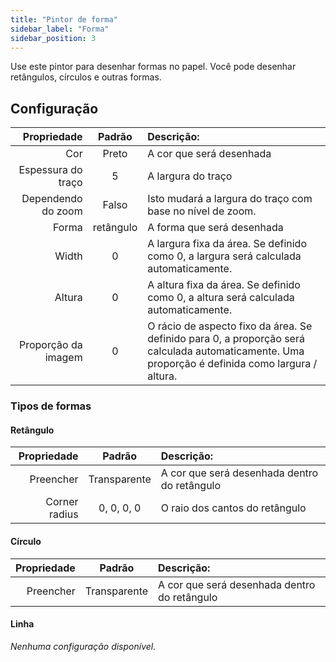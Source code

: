 ```yaml
---
title: "Pintor de forma"
sidebar_label: "Forma"
sidebar_position: 3
---
```



Use este pintor para desenhar formas no papel. Você pode desenhar retângulos, círculos e outras formas.

## Configuração

|         Propriedade |  Padrão   | Descrição:                                                                                                                                       |
| -------------------:|:---------:|:------------------------------------------------------------------------------------------------------------------------------------------------ |
|                 Cor |   Preto   | A cor que será desenhada                                                                                                                         |
|  Espessura do traço |     5     | A largura do traço                                                                                                                               |
|  Dependendo do zoom |   Falso   | Isto mudará a largura do traço com base no nível de zoom.                                                                                        |
|               Forma | retângulo | A forma que será desenhada                                                                                                                       |
|               Width |     0     | A largura fixa da área. Se definido como 0, a largura será calculada automaticamente.                                                            |
|              Altura |     0     | A altura fixa da área. Se definido como 0, a altura será calculada automaticamente.                                                              |
| Proporção da imagem |     0     | O rácio de aspecto fixo da área. Se definido para 0, a proporção será calculada automaticamente. Uma proporção é definida como largura / altura. |

### Tipos de formas

#### Retângulo

|   Propriedade |    Padrão    | Descrição:                                   |
| -------------:|:------------:|:-------------------------------------------- |
|     Preencher | Transparente | A cor que será desenhada dentro do retângulo |
| Corner radius |  0, 0, 0, 0  | O raio dos cantos do retângulo               |

#### Círculo

| Propriedade |    Padrão    | Descrição:                                   |
| -----------:|:------------:|:-------------------------------------------- |
|   Preencher | Transparente | A cor que será desenhada dentro do retângulo |

#### Linha

*Nenhuma configuração disponível.*
